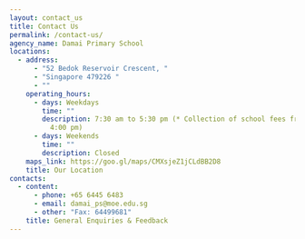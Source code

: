 ```yaml
---
layout: contact_us
title: Contact Us
permalink: /contact-us/
agency_name: Damai Primary School
locations:
  - address:
      - "52 Bedok Reservoir Crescent, "
      - "Singapore 479226 "
      - ""
    operating_hours:
      - days: Weekdays
        time: ""
        description: 7:30 am to 5:30 pm (* Collection of school fees from 8:00 am to
          4:00 pm)
      - days: Weekends
        time: ""
        description: Closed
    maps_link: https://goo.gl/maps/CMXsjeZ1jCLdBB2D8
    title: Our Location
contacts:
  - content:
      - phone: +65 6445 6483
      - email: damai_ps@moe.edu.sg
      - other: "Fax: 64499681"
    title: General Enquiries & Feedback
---
```

